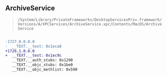 ## ArchiveService

> `/System/Library/PrivateFrameworks/DesktopServicesPriv.framework/Versions/A/XPCServices/ArchiveService.xpc/Contents/MacOS/ArchiveService`

```diff

-1727.0.0.0.0
-  __TEXT.__text: 0x1eca0
+1726.1.0.0.0
+  __TEXT.__text: 0x1ec9c
   __TEXT.__auth_stubs: 0x1290
   __TEXT.__objc_stubs: 0x1be0
   __TEXT.__objc_methlist: 0x590

```
